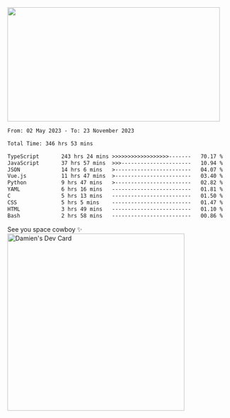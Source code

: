 <img src="https://media.giphy.com/media/11KzOet1ElBDz2/giphy.gif" width="480" height="258" /> 

 <!--START_SECTION:waka-->

```txt
From: 02 May 2023 - To: 23 November 2023

Total Time: 346 hrs 53 mins

TypeScript       243 hrs 24 mins >>>>>>>>>>>>>>>>>>-------   70.17 %
JavaScript       37 hrs 57 mins  >>>----------------------   10.94 %
JSON             14 hrs 6 mins   >------------------------   04.07 %
Vue.js           11 hrs 47 mins  >------------------------   03.40 %
Python           9 hrs 47 mins   >------------------------   02.82 %
YAML             6 hrs 16 mins   -------------------------   01.81 %
C                5 hrs 13 mins   -------------------------   01.50 %
CSS              5 hrs 5 mins    -------------------------   01.47 %
HTML             3 hrs 49 mins   -------------------------   01.10 %
Bash             2 hrs 58 mins   -------------------------   00.86 %
```

<!--END_SECTION:waka-->
 
 
 <!--
 <p align="center">
           <img src="https://wakatime.com/share/@b21fb822-1b1e-4a56-b3ac-d647f03795fd/3d8fc332-54a6-4d29-9469-965955d6e018.svg"/>
 </p>
 <p align="center">
  <img src="https://wakatime.com/share/@b21fb822-1b1e-4a56-b3ac-d647f03795fd/5d7b153c-4137-40c1-8270-25e516f9619c.svg"/>
 </p>
 -->
See you space cowboy ✨ 
<a href="https://app.daily.dev/damienCrackito"><img src="https://api.daily.dev/devcards/bdfb4da438e94198b16fb9008a873e8e.png?r=ac3" width="400" alt="Damien's Dev Card"/></a>


 
